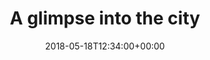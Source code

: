 ---
path: '/moments/glimpse-into-the-city'
date: '2018-05-18T12:34:00+00:00'
title: "A glimpse into the city"
thumbnail: ./hotel.jpg
type: moments
images: [
  { title: 'Turn to the left',  image: './corner.jpg'},
  { title: 'Lovely dinner',  image: './restaurant.jpg'},
  { title: 'A place for resting',  image: './hotel.jpg'},
  { title: 'Under the city',  image: './tube.jpg'},
  { title: 'Gin & tonic, please',  image: './bar.jpg'}
]
description: "Images taken in the city of LA in 1998. Lorem ipsum dolor sit amet, consectetur adipiscing elit. Nunc sit amet augue lorem. Pellentesque habitant morbi tristique senectus et netus et malesuada fames ac turpis egestas. Aenean cursus sem ligula, quis facilisis erat bibendum ut."
---